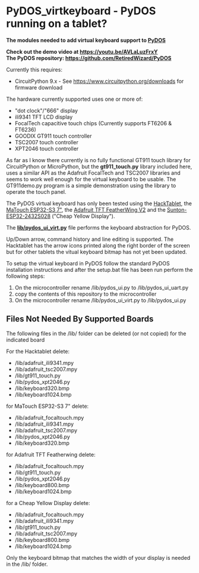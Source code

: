 # PyDOS_virtkeyboard - PyDOS running on a tablet?

**The modules needed to add virtual keyboard support to [PyDOS](https://github.com/RetiredWizard/PyDOS)**

**Check out the demo video at https://youtu.be/AVLaLuzFrxY**  
**The PyDOS repository: https://github.com/RetiredWizard/PyDOS**

Currently this requires:
  - CircuitPython 9.x - See https://www.circuitpython.org/downloads for firmware download

The hardware currently supported uses one or more of:
  - "dot clock"/"666" display
  - ili9341 TFT LCD display
  - FocalTech capacitive touch chips (Currently supports FT6206 & FT6236)
  - GOODIX GT911 touch controller
  - TSC2007 touch controller
  - XPT2046 touch controller

As far as I know there currently is no fully functional GT911 touch library for CircuitPython or MicroPython, but the **gt911_touch.py** library included here, uses a similar API as the Adafruit FocalTech and TSC2007 libraries and seems to work well enough for the virtual keyboard to be usable. The GT911demo.py program is a simple demonstration using the library to operate the touch panel.

The PyDOS virtual keyboard has only been tested using the [HackTablet](https://hackaday.io/project/185831-hacktablet-crestron-tss-752-teardown-rebuild), the [MaTouch ESP32-S3 7"](https://www.makerfabs.com/index.php?route=product/product&product_id=774), the [Adafruit TFT FeatherWing V2](https://www.adafruit.com/product/3315) and the [Sunton-ESP32-2432S028](https://www.makerfabs.com/sunton-esp32-2-8-inch-tft-with-touch.html) ("Cheap Yellow Display").

The [**lib/pydos_ui_virt.py**](https://github.com/RetiredWizard/PyDOS_virtkeyboard/blob/main/lib/pydos_ui_virt.py) file performs the keyboard abstraction for PyDOS.  

Up/Down arrow, command history and line editing is supported. The Hacktablet has the arrow icons printed along the right border of the screen but for other tablets the vitual keyboard bitmap has not yet been updated.

To setup the virtual keyboard in PyDOS follow the standard PyDOS installation instructions and after
the setup.bat file has been run perform the following steps:

1) On the microcontroller rename /lib/pydos_ui.py to /lib/pydos_ui_uart.py
2) copy the contents of this repository to the microcontroller
3) On the microcontroller rename /lib/pydos_ui_virt.py to /lib/pydos_ui.py

## Files Not Needed By Supported Boards

The following files in the /lib/ folder can be deleted (or not copied) for the indicated board

For the Hacktablet delete:
  - /lib/adafruit_ili9341.mpy
  - /lib/adafruit_tsc2007.mpy
  - /lib/gt911_touch.py
  - /lib/pydos_xpt2046.py
  - /lib/keyboard320.bmp
  - /lib/keyboard1024.bmp

for MaTouch ESP32-S3 7" delete:
  - /lib/adafruit_focaltouch.mpy
  - /lib/adafruit_ili9341.mpy
  - /lib/adafruit_tsc2007.mpy
  - /lib/pydos_xpt2046.py
  - /lib/keyboard320.bmp

for Adafruit TFT Featherwing delete:
  - /lib/adafruit_focaltouch.mpy
  - /lib/gt911_touch.py
  - /lib/pydos_xpt2046.py
  - /lib/keyboard800.bmp
  - /lib/keyboard1024.bmp

for a Cheap Yellow Display delete:
  - /lib/adafruit_focaltouch.mpy
  - /lib/adafruit_ili9341.mpy
  - /lib/gt911_touch.py
  - /lib/adafruit_tsc2007.mpy
  - /lib/keyboard800.bmp
  - /lib/keyboard1024.bmp

  Only the keyboard bitmap that matches the width of your display is needed in the /lib/ folder.